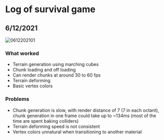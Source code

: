 # Log of survival game
## 6/12/2021
![0612202101](https://imgur.com/4WU9kFC)
### What worked
- Terrain generation using marching cubes
- Chunk loading and off loading
- Can render chunks at around 30 to 60 fps
- Terrain deforming
- Basic vertex colors

### Problems
- Chunk generation is slow, with render distance of 7 (7 in each octant), chunk generation in one frame could take up to ~134ms (most of the time are spent baking colliders)
- Terrain deforming speed is not consistent
- Vertex colors unnatural when transitioning to another material